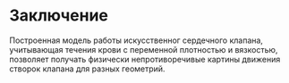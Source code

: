 # Заключение

Построенная модель работы искусственног сердечного клапана, учитывающая течения
крови с переменной плотностью и вязкостью, позволяет получать физически
непротиворечивые картины движения створок клапана для разных геометрий.
